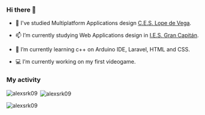 ### Hi there 👋

- 🔭 I've studied Multiplatform Applications design [C.E.S. Lope de Vega](https://www.ceslopedevega.com/).

- 📫 I’m currently studying Web Applications design in [I.E.S. Gran Capitán](https://www.iesgrancapitan.org/).

- 🌱 I’m currently learning c++ on Arduino IDE, Laravel, HTML and CSS.

- 💻 I’m currently working on my first videogame.

### My activity
<img  align="left" src="https://github-readme-stats.vercel.app/api/top-langs?username=alexsrk09&show_icons=true&locale=en&layout=compact" alt="alexsrk09"/>

<p>&nbsp;<img align="center" src="https://github-readme-stats.vercel.app/api?username=alexsrk09&show_icons=true&locale=en" alt="alexsrk09" /></p>


<img src="https://komarev.com/ghpvc/?username=alexsrk09&label=Profile%20views&color=0e75b6&style=flat" alt="alexsrk09"/>

<!--
**alexsrk09/alexsrk09** is a ✨ _special_ ✨ repository because its `README.md` (this file) appears on your GitHub profile.

Here are some ideas to get you started:

- 🔭 I’m currently working on ...
- 🌱 I’m currently learning ...
- 👯 I’m looking to collaborate on ...
- 🤔 I’m looking for help with ...
- 💬 Ask me about ...
- 📫 How to reach me: ...
- 😄 Pronouns: ...
- ⚡ Fun fact: ...
-->
